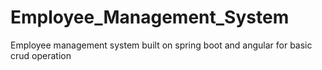 # Employee_Management_System
Employee management system built on spring boot and angular for basic crud operation
